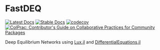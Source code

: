 # FastDEQ


[![Latest Docs](https://img.shields.io/badge/docs-latest-blue.svg)](https://fastdeq.sciml.ai/dev/)
[![Stable Docs](https://img.shields.io/badge/docs-stable-blue.svg)](https://fastdeq.sciml.ai/stable/)
[![codecov](https://codecov.io/gh/SciML/FastDEQ.jl/branch/main/graph/badge.svg?token=plksEh6pUG)](https://codecov.io/gh/SciML/FastDEQ.jl)
[![ColPrac: Contributor's Guide on Collaborative Practices for Community Packages](https://img.shields.io/badge/ColPrac-Contributor's%20Guide-blueviolet)](https://github.com/SciML/ColPrac)

Deep Equilibrium Networks using [Lux.jl](https://lux.csail.mit.edu/dev) and [DifferentialEquations.jl](https://diffeq.sciml.ai/stable/)
